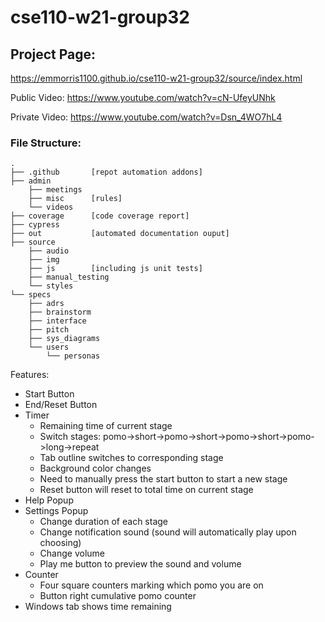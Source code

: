 # cse110-w21-group32

## Project Page:

https://emmorris1100.github.io/cse110-w21-group32/source/index.html

Public Video: https://www.youtube.com/watch?v=cN-UfeyUNhk

Private Video: https://www.youtube.com/watch?v=Dsn_4WO7hL4

### File Structure:

```
.
├── .github       [repot automation addons]
├── admin
    ├── meetings
    ├── misc      [rules]
    └── videos
├── coverage      [code coverage report]
├── cypress
├── out           [automated documentation ouput]
├── source
    ├── audio
    ├── img
    ├── js        [including js unit tests]
    ├── manual_testing
    └── styles
└── specs
    ├── adrs
    ├── brainstorm
    ├── interface
    ├── pitch
    ├── sys_diagrams
    └── users
        └── personas
```


Features:
- Start Button
- End/Reset Button
- Timer
  - Remaining time of current stage
  - Switch stages: pomo->short->pomo->short->pomo->short->pomo->long->repeat
  - Tab outline switches to corresponding stage
  - Background color changes
  - Need to manually press the start button to start a new stage
  - Reset button will reset to total time on current stage
- Help Popup
- Settings Popup
  - Change duration of each stage
  - Change notification sound (sound will automatically play upon choosing)
  - Change volume
  - Play me button to preview the sound and volume
- Counter
  - Four square counters marking which pomo you are on
  - Button right cumulative pomo counter
- Windows tab shows time remaining
